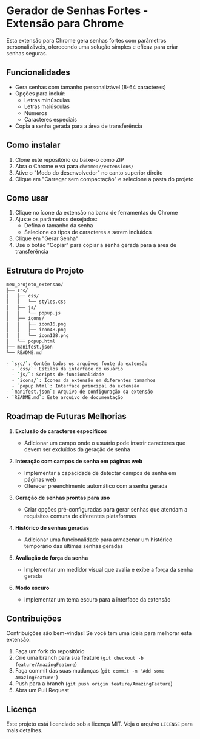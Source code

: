 # Gerador de Senhas Fortes - Extensão para Chrome

Esta extensão para Chrome gera senhas fortes com parâmetros personalizáveis, oferecendo uma solução simples e eficaz para criar senhas seguras.

## Funcionalidades

- Gera senhas com tamanho personalizável (8-64 caracteres)
- Opções para incluir:
  - Letras minúsculas
  - Letras maiúsculas
  - Números
  - Caracteres especiais
- Copia a senha gerada para a área de transferência

## Como instalar

1. Clone este repositório ou baixe-o como ZIP
2. Abra o Chrome e vá para `chrome://extensions/`
3. Ative o "Modo do desenvolvedor" no canto superior direito
4. Clique em "Carregar sem compactação" e selecione a pasta do projeto

## Como usar

1. Clique no ícone da extensão na barra de ferramentas do Chrome
2. Ajuste os parâmetros desejados:
   - Defina o tamanho da senha
   - Selecione os tipos de caracteres a serem incluídos
3. Clique em "Gerar Senha"
4. Use o botão "Copiar" para copiar a senha gerada para a área de transferência

## Estrutura do Projeto

```bash
meu_projeto_extensao/
├── src/
│   ├── css/
│   │   └── styles.css
│   ├── js/
│   │   └── popup.js
│   ├── icons/
│   │   ├── icon16.png
│   │   ├── icon48.png
│   │   └── icon128.png
│   └── popup.html
├── manifest.json
└── README.md

- `src/`: Contém todos os arquivos fonte da extensão
  - `css/`: Estilos da interface do usuário
  - `js/`: Scripts de funcionalidade
  - `icons/`: Ícones da extensão em diferentes tamanhos
  - `popup.html`: Interface principal da extensão
- `manifest.json`: Arquivo de configuração da extensão
- `README.md`: Este arquivo de documentação
```
## Roadmap de Futuras Melhorias

1. **Exclusão de caracteres específicos**
   - Adicionar um campo onde o usuário pode inserir caracteres que devem ser excluídos da geração de senha

2. **Interação com campos de senha em páginas web**
   - Implementar a capacidade de detectar campos de senha em páginas web
   - Oferecer preenchimento automático com a senha gerada

3. **Geração de senhas prontas para uso**
   - Criar opções pré-configuradas para gerar senhas que atendam a requisitos comuns de diferentes plataformas

4. **Histórico de senhas geradas**
   - Adicionar uma funcionalidade para armazenar um histórico temporário das últimas senhas geradas

5. **Avaliação de força da senha**
   - Implementar um medidor visual que avalia e exibe a força da senha gerada

6. **Modo escuro**
   - Implementar um tema escuro para a interface da extensão

## Contribuições

Contribuições são bem-vindas! Se você tem uma ideia para melhorar esta extensão:

1. Faça um fork do repositório
2. Crie uma branch para sua feature (`git checkout -b feature/AmazingFeature`)
3. Faça commit das suas mudanças (`git commit -m 'Add some AmazingFeature'`)
4. Push para a branch (`git push origin feature/AmazingFeature`)
5. Abra um Pull Request

## Licença

Este projeto está licenciado sob a licença MIT. Veja o arquivo `LICENSE` para mais detalhes.